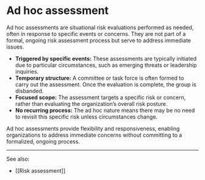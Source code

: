 
# Ad hoc assessment

Ad hoc assessments are situational risk evaluations performed as needed, often in response to specific events or concerns. They are not part of a formal, ongoing risk assessment process but serve to address immediate issues.

- **Triggered by specific events:** These assessments are typically initiated due to particular circumstances, such as emerging threats or leadership inquiries.
- **Temporary structure:** A committee or task force is often formed to carry out the assessment. Once the evaluation is complete, the group is disbanded.
- **Focused scope:** The assessment targets a specific risk or concern, rather than evaluating the organization’s overall risk posture.
- **No recurring process:** The ad hoc nature means there may be no need to revisit this specific risk unless circumstances change.

Ad hoc assessments provide flexibility and responsiveness, enabling organizations to address immediate concerns without committing to a formalized, ongoing process.

---

See also:

- [[Risk assessment]]